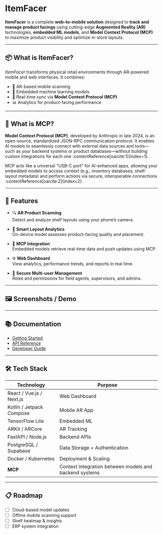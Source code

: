 # ItemFacer

**ItemFacer** is a complete **web-to-mobile solution** designed to **track and manage product facings** using cutting-edge **Augmented Reality (AR)** technologies, **embedded ML models**, and **Model Context Protocol (MCP)** to maximize product visibility and optimize in-store layouts.

---

## 📦 What is ItemFacer?

_ItemFacer_ transforms physical retail environments through AR-powered mobile and web interfaces. It combines:

- 📱 AR-based mobile scanning
- 🧠 Embedded machine learning models
- 🔁 Real-time sync via **Model Context Protocol (MCP)**  
- 📊 Analytics for product-facing performance

---

## 🧠 What is MCP?

**Model Context Protocol (MCP)**, developed by Anthropic in late 2024, is an open-source, standardized JSON-RPC communication protocol. It enables AI models to seamlessly connect with external data sources and tools—such as your backend systems or product databases—without building custom integrations for each one :contentReference[oaicite:1]{index=1}.

MCP acts like a universal "USB-C port" for AI-enhanced apps, allowing your embedded models to access context (e.g., inventory databases, shelf-layout metadata) and perform actions via secure, interoperable connections :contentReference[oaicite:2]{index=2}.

---

## 🚀 Features

- 🔍 **AR Product Scanning**  
  Detect and analyze shelf layouts using your phone’s camera.

- 🧠 **Smart Layout Analytics**  
  On-device model assesses product-facing quality and placement.

- 🔄 **MCP Integration**  
  Embedded models retrieve real-time data and push updates using MCP.

- 🌐 **Web Dashboard**  
  View analytics, performance trends, and reports in real time.

- 🔐 **Secure Multi-user Management**  
  Roles and permissions for field agents, supervisors, and admins.

---

## 🖼️ Screenshots / Demo

<!-- Add animated GIFs, screenshots, or demo videos here -->
<!-- Example:
![Mobile App Demo](docs/demo.gif)
-->

---

## 📚 Documentation

- [Getting Started](docs/GETTING_STARTED.md)
- [API Reference](docs/API_REFERENCE.md)
- [Developer Guide](docs/DEVELOPER_GUIDE.md)

---

## 🛠️ Tech Stack

| Technology           | Purpose                          |
|----------------------|----------------------------------|
| React / Vue.js / Next.js      | Web Dashboard                    |
| Kotlin / Jetpack Compose | Mobile AR App                 |
| TensorFlow Lite      | Embedded ML                      |
| ARKit / ARCore       | AR Tracking                      |
| FastAPI / Node.js    | Backend APIs                     |
| PostgreSQL / Supabase| Data Storage + Authentication    |
| Docker / Kubernetes  | Deployment & Scaling             |
| **MCP**              | Context integration between models and backend systems |

---

## 📋 Roadmap

<!-- Add planned features or future roadmap -->
- [ ] Cloud-based model updates  
- [ ] Offline mobile scanning support  
- [ ] Shelf heatmap & insights  
- [ ] ERP system integration  

<!--
---

## 💬 Contact

Have questions, partnership requests, or want a demo?

📧 Email us at [team@itemfacer.com](mailto:team@itemfacer.com)  
🌐 Visit us at [https://itemfacer.com](https://itemfacer.com)

---

## ⭐️ Give Us a Star

If you find this project helpful or innovative, please ⭐️ star the org!
-->

